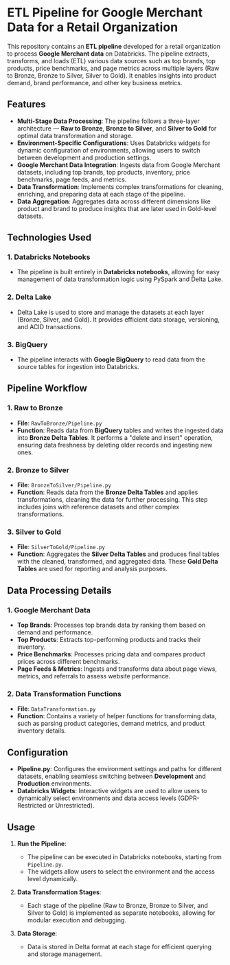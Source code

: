 # ETL Pipeline for Google Merchant Data for a Retail Organization

This repository contains an **ETL pipeline** developed for a retail organization to process **Google Merchant data** on Databricks. The pipeline extracts, transforms, and loads (ETL) various data sources such as top brands, top products, price benchmarks, and page metrics across multiple layers (Raw to Bronze, Bronze to Silver, Silver to Gold). It enables insights into product demand, brand performance, and other key business metrics.

## Features

- **Multi-Stage Data Processing**: The pipeline follows a three-layer architecture — **Raw to Bronze**, **Bronze to Silver**, and **Silver to Gold** for optimal data transformation and storage.
- **Environment-Specific Configurations**: Uses Databricks widgets for dynamic configuration of environments, allowing users to switch between development and production settings.
- **Google Merchant Data Integration**: Ingests data from Google Merchant datasets, including top brands, top products, inventory, price benchmarks, page feeds, and metrics.
- **Data Transformation**: Implements complex transformations for cleaning, enriching, and preparing data at each stage of the pipeline.
- **Data Aggregation**: Aggregates data across different dimensions like product and brand to produce insights that are later used in Gold-level datasets.

## Technologies Used

### 1. **Databricks Notebooks**
- The pipeline is built entirely in **Databricks notebooks**, allowing for easy management of data transformation logic using PySpark and Delta Lake.

### 2. **Delta Lake**
- Delta Lake is used to store and manage the datasets at each layer (Bronze, Silver, and Gold). It provides efficient data storage, versioning, and ACID transactions.

### 3. **BigQuery**
- The pipeline interacts with **Google BigQuery** to read data from the source tables for ingestion into Databricks.

## Pipeline Workflow

### 1. **Raw to Bronze**
- **File**: `RawToBronze/Pipeline.py`
- **Function**: Reads data from **BigQuery** tables and writes the ingested data into **Bronze Delta Tables**. It performs a "delete and insert" operation, ensuring data freshness by deleting older records and ingesting new ones.
  
### 2. **Bronze to Silver**
- **File**: `BronzeToSilver/Pipeline.py`
- **Function**: Reads data from the **Bronze Delta Tables** and applies transformations, cleaning the data for further processing. This step includes joins with reference datasets and other complex transformations.

### 3. **Silver to Gold**
- **File**: `SilverToGold/Pipeline.py`
- **Function**: Aggregates the **Silver Delta Tables** and produces final tables with the cleaned, transformed, and aggregated data. These **Gold Delta Tables** are used for reporting and analysis purposes.

## Data Processing Details

### 1. **Google Merchant Data**
- **Top Brands**: Processes top brands data by ranking them based on demand and performance.
- **Top Products**: Extracts top-performing products and tracks their inventory.
- **Price Benchmarks**: Processes pricing data and compares product prices across different benchmarks.
- **Page Feeds & Metrics**: Ingests and transforms data about page views, metrics, and referrals to assess website performance.

### 2. **Data Transformation Functions**
- **File**: `DataTransformation.py`
- **Function**: Contains a variety of helper functions for transforming data, such as parsing product categories, demand metrics, and product inventory details.

## Configuration

- **Pipeline.py**: Configures the environment settings and paths for different datasets, enabling seamless switching between **Development** and **Production** environments.
- **Databricks Widgets**: Interactive widgets are used to allow users to dynamically select environments and data access levels (GDPR-Restricted or Unrestricted).

## Usage

1. **Run the Pipeline**: 
   - The pipeline can be executed in Databricks notebooks, starting from `Pipeline.py`.
   - The widgets allow users to select the environment and the access level dynamically.

2. **Data Transformation Stages**:
   - Each stage of the pipeline (Raw to Bronze, Bronze to Silver, and Silver to Gold) is implemented as separate notebooks, allowing for modular execution and debugging.

3. **Data Storage**:
   - Data is stored in Delta format at each stage for efficient querying and storage management.
